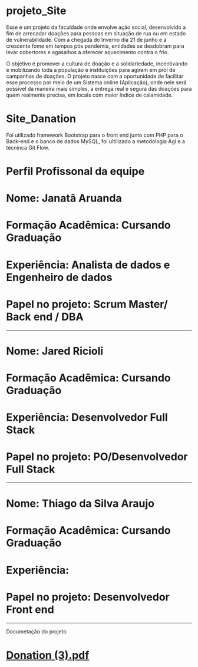 # projeto_Site

Esse é um projeto da faculdade onde envolve ação social, desenvolvido a fim de arrecadar doações para pessoas em situação de rua ou em estado de vulnerabilidade. Com a chegada do Inverno dia 21 de junho e a crescente fome em tempos pós pandemia, entidades se desdobram para levar cobertores e agasalhos a oferecer aquecimento contra o frio.

O objetivo é promover a cultura de doação e a solidariedade, incentivando e mobilizando toda a população e instituições para agirem em prol de campanhas de doações. O projeto nasce com a oportunidade de facilitar esse processo por meio de um Sistema online (Aplicação), onde nele será possível da maneira mais simples, a entrega real e segura das doações para quem realmente precisa, em locais com maior índice de calamidade. 


# Site_Danation

Foi utilizado framework Bootstrap para o front end junto com PHP para o Back-end e o banco de dados MySQL, foi ultilizado a metodologia Ágl e a técninca Git Flow.

# Perfil Profissonal da equipe


# Nome: Janatâ Aruanda 
# Formação Acadêmica: Cursando Graduação
# Experiência: Analista de dados e Engenheiro de dados
# Papel no projeto: Scrum Master/ Back end / DBA
--------------------------------------------------------
# Nome: Jared Ricioli 
# Formação Acadêmica: Cursando Graduação
# Experiência: Desenvolvedor Full Stack
# Papel no projeto: PO/Desenvolvedor Full Stack
--------------------------------------------------------
# Nome: Thiago da Silva Araujo
# Formação Acadêmica: Cursando Graduação
# Experiência: 
# Papel no projeto: Desenvolvedor Front end
--------------------------------------------------------

Documetação do projeto

# [Donation (3).pdf](https://github.com/miruan18/projeto_Site/files/11488380/Donation.3.pdf)

